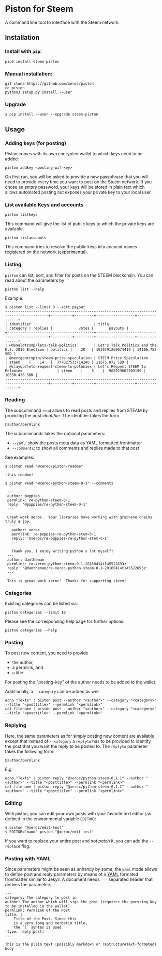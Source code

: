 # Piston for Steem

A command line tool to interface with the Steem network.

## Installation

### Install with `pip`:

```
pip3 install steem-piston
```

### Manual installation:

```
git clone https://github.com/xeroc/piston
cd piston 
python3 setup.py install --user
```

### Upgrade


```
$ pip install --user --upgrade steem-piston
```

## Usage

### Adding keys (for posting)

Piston comes with its own encrypted wallet to which keys need to be added:

    piston addkey <posting-wif-key>

On first run, you will be asked to provide a new passphrase that you
will need to provide every time you want to post on the Steem network.
If you chose an *empty* password, your keys will be stored in plain text
which allows automated posting but exposes your private key to your
local user.

### List available Keys and accounts

    piston listkeys

This command will give the list of public keys to which the private keys
are available.

    piston listaccounts

This command tries to resolve the public keys into account names registered
on the network (experimental).

### Listing

`piston` can list, sort, and filter for posts on the STEEM blockchain.
You can read about the parameters by

    piston list --help

Example:

    $ piston list --limit 3 --sort payout
    +----------------------------------------+------------------------------------------------+----------+---------+------------------+---------------+
    | identifier                             | title                                          | category | replies |            votes |       payouts |
    +----------------------------------------+------------------------------------------------+----------+---------+------------------+---------------+
    | @donaldtrump/lets-talk-politics        | Let's Talk Politics and the U.S. 2016 Election | politics |    20   | 1020791260074419 | 14106.752 SBD |
    | @nextgencrypto/steem-price-speculation | STEEM Price Speculation                        | steem    |    14   |  777027533714240 | 11675.872 SBD |
    | @clayop/lets-request-steem-to-poloniex | Let's Request STEEM to Poloniex                | steem    |    8    |  988929602909199 | 10530.426 SBD |
    +----------------------------------------+------------------------------------------------+----------+---------+------------------+---------------+

### Reading

The subcommand `read` allows to read posts and replies from STEAM by
providing the post *identifier*. The identifier takes the form

    @author/permlink

The subcommands takes the optional parameters:

* `--yaml`: show the posts meta data as YAML formatted frontmatter
* `--comments`: to show all comments and replies made to that post

See examples:

    $ piston read "@xeroc/piston-readme"

    [this readme]

    $ piston read "@xeroc/python-steem-0-1" --comments

     ---
     author: puppies
     permlink: re-python-steem-0-1
     reply: '@puppies/re-python-steem-0-1'
     ---

     Great work Xeroc.  Your libraries make working with graphene chains truly a joy.
       ---
       author: xeroc
       permlink: re-puppies-re-python-stem-0-1
       reply: '@xeroc/re-puppies-re-python-stem-0-1'
       ---
       
       Thank you, I enjoy writing python a lot myself!
     ---
     author: dantheman
     permlink: re-xeroc-python-steem-0-1-20160414t145522693z
     reply: '@dantheman/re-xeroc-python-steem-0-1-20160414t145522693z'
     ---

     This is great work xeroc!  Thanks for supporting steem!

### Categories

Existing categories can be listed via:

    piston categories --limit 10

Please see the corresponding help page for further options:

    piston categories --help

### Posting

To post new content, you need to provide

* the author,
* a permlink, and
* a title

For posting the "posting-key" of the author needs to be added to the wallet.

Additionally, a `--category` can be added as well.

    echo "Texts" | piston post --author "<author>" --category "<category>" --title "<posttitle>" --permlink "<permlink>"
    cat filename | piston post --author "<author>" --category "<category>" --title "<posttitle>" --permlink "<permlink>"

### Replying

Here, the same parameters as for simply posting new content are
available except that instead of `--category` a `replyto` has to be
provided to identify the post that you want the reply to be posted to.
The `replyto` parameter takes the following form:

    @author/permlink

E.g:

    echo "Texts" | piston reply "@xeroc/python-steem-0.1.1" --author "<author>" --title "<posttitle>" --permlink "<permlink>"
    cat filename | piston reply "@xeroc/python-steem-0.1.1" --author "<author>" --title "<posttitle>" --permlink "<permlink>"

### Editing

With piston, you can edit your own posts with your favorite text editor
(as defined in the environmental variable `EDITOR`):

    $ piston "@xeroc/edit-test" 
    $ EDITOR="nano" piston "@xeroc/edit-test" 

If you want to replace your entire post and not *patch* it, you can add
the `--replace` flag.

### Posting with YAML

Since parameters might be seen as unhandy by some, the `yaml` mode
allows to define post and reply parameters by means of
a [YAML](http://yaml.org/) formated frontmatter similar to Jekyll.
A document needs `---` separated header that defines the parameters:

```
---
category: The category to post in
author: The author which will sign the post (requires the porsting key to be installed in the wallet)
permlink: Permlink of the Post
title: |
    Title of the Post. Since this
    is a very long and verbatim title,
    the `|` syntax is used
[type: reply|post]
---

This is the plain text (possibly markdown or reStructureText-formated) body
```
